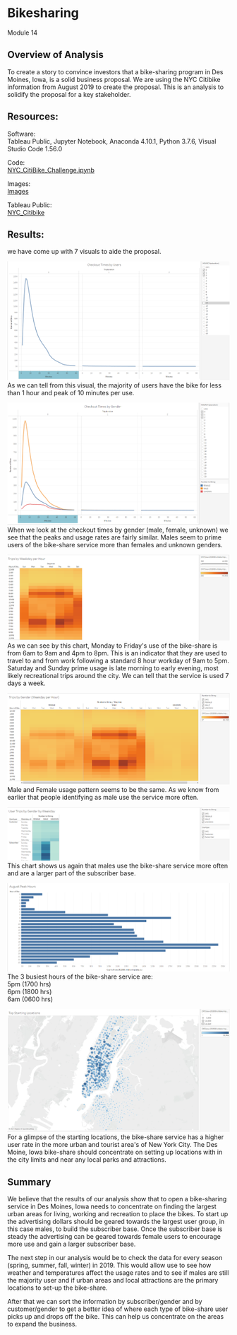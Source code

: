 # Bikesharing
Module 14


## Overview of Analysis
To create a story to convince investors that a bike-sharing program in Des Moines, Iowa, is a solid business proposal.  We are using the NYC Citibike information from August 2019 to create the proposal.  This is an analysis to solidify the proposal for a key stakeholder. 

## Resources:

Software:<br/> 
Tableau Public, Jupyter Notebook, Anaconda 4.10.1, Python 3.7.6, Visual Studio Code 1.56.0
 
Code:<br/> 
[NYC_CitiBike_Challenge.ipynb](Challenge/NYC_CitiBike_Challenge.ipynb)

Images:<br/>
[Images](Images/) <br/>

Tableau Public:<br/>
[NYC_Citibike](https://public.tableau.com/app/profile/franklin.t.brumwell/viz/NYC_Citibike_16266171124850/NYCCitibikeAnalysisforAugust2019?publish=yes)


## Results:

we have come up with 7 visuals to aide the proposal.<br/>

![Checkout_times_by_users.png](Images/Checkout_times_by_users.png)<br/>
As we can tell from this visual, the majority of users have the bike for less than 1 hour and peak of 10 minutes per use.   

![checkout_times_by_gender.png](Images/checkout_times_by_gender.png)<br/>
When we look at the checkout times by gender (male, female, unknown) we see that the peaks and usage rates are fairly similar.  Males seem to prime users of the bike-share service more than females and unknown genders.

![Trips_by_weekday_per_hour.png](Images/Trips_by_weekday_per_hour.png)<br/>
As we can see by this chart, Monday to Friday's use of the bike-share is from 6am to 9am and 4pm to 8pm.  This is an indicator that they are used to travel to and from work following a standard 8 hour workday of 9am to 5pm.  Saturday and Sunday prime usage is late morning to early evening, most likely recreational trips around the city.  We can tell that the service is used 7 days a week.   

![Trips_by_gender_weekday_per_hour.png](Images/Trips_by_gender_weekday_per_hour.png)<br/>
Male and Female usage pattern seems to be the same.  As we know from earlier that people identifying as male use the service more often.   

![user_trips_by_gender_by_weekday.png](Images/user_trips_by_gender_by_weekday.png)<br/>
This chart shows us again that males use the bike-share service more often and are a larger part of the subscriber base.

![August_peak_hours.png](Images/August_peak_hours.png)<br/>
The 3 busiest hours of the bike-share service are:<br/> 
5pm (1700 hrs)<br/> 
6pm (1800 hrs)<br/> 
6am (0600 hrs)<br/> 

![Top_starting-locations.png](Images/Top_starting-locations.png)<br/>
For a glimpse of the starting locations, the bike-share service has a higher user rate in the more urban and tourist area's of New York City.  The Des Moine, Iowa bike-share should concentrate on setting up locations with in the city limits and near any local parks and attractions.  


## Summary

We believe that the results of our analysis show that to open a bike-sharing service in Des Moines, Iowa needs to concentrate on finding the largest urban areas for living, working and recreation to place the bikes.  To start up the advertising dollars should be geared towards the largest user group, in this case males, to build the subscriber base.  Once the subscriber base is steady the advertising can be geared towards female users to encourage more use and gain a larger subscriber base. 

The next step in our analysis would be to check the data for every season (spring, summer, fall, winter) in 2019.  This would allow use to see how weather and temperatures affect the usage rates and to see if males are still the majority user and if urban areas and local attractions are the primary locations to set-up the bike-share.

After that we can sort the information by subscriber/gender and by customer/gender to get a better idea of where each type of bike-share user picks up and drops off the bike.  This can help us concentrate on the areas to expand the business.  
